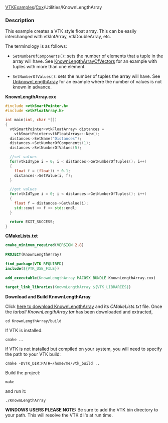 [VTKExamples](Home)/[Cxx](Cxx)/Utilities/KnownLengthArray

### Description
This example creates a VTK style float array. This can be easily
interchanged with vtkIntArray, vtkDoubleArray, etc.

The terminology is as follows:

* `SetNumberOfComponents()`: sets the number of elements that a tuple in the array will have. See [KnownLengthArrayOfVectors](Cxx/Utilities/KnownLengthArrayOfVectors) for an example with tuples with more than one element.

* `SetNumberOfValues()`: sets the number of tuples the array will have. See [UnknownLengthArray](Cxx/Utilities/UnknownLengthArray) for an example where the number of values is not known in advance.

**KnownLengthArray.cxx**
```c++
#include <vtkSmartPointer.h>
#include <vtkFloatArray.h>

int main(int, char *[])
{
  vtkSmartPointer<vtkFloatArray> distances =
    vtkSmartPointer<vtkFloatArray>::New();
  distances->SetName("Distances");
  distances->SetNumberOfComponents(1);
  distances->SetNumberOfValues(5);

  //set values
  for(vtkIdType i = 0; i < distances->GetNumberOfTuples(); i++)
  {
    float f = (float)i + 0.1;
    distances->SetValue(i, f);
  }

  //get values
  for(vtkIdType i = 0; i < distances->GetNumberOfTuples(); i++)
  {
    float f = distances->GetValue(i);
    std::cout << f << std::endl;
  }

  return EXIT_SUCCESS;
}
```
**CMakeLists.txt**
```cmake
cmake_minimum_required(VERSION 2.8)
 
PROJECT(KnownLengthArray)
 
find_package(VTK REQUIRED)
include(${VTK_USE_FILE})
 
add_executable(KnownLengthArray MACOSX_BUNDLE KnownLengthArray.cxx)
 
target_link_libraries(KnownLengthArray ${VTK_LIBRARIES})
```

**Download and Build KnownLengthArray**

Click [here to download KnownLengthArray](https://github.com/lorensen/VTKWikiExamplesTarballs/raw/master/KnownLengthArray.tar) and its *CMakeLists.txt* file.
Once the *tarball KnownLengthArray.tar* has been downloaded and extracted,
```
cd KnownLengthArray/build 
```
If VTK is installed:
```
cmake ..
```
If VTK is not installed but compiled on your system, you will need to specify the path to your VTK build:
```
cmake -DVTK_DIR:PATH=/home/me/vtk_build ..
```
Build the project:
```
make
```
and run it:
```
./KnownLengthArray
```
**WINDOWS USERS PLEASE NOTE:** Be sure to add the VTK bin directory to your path. This will resolve the VTK dll's at run time.

